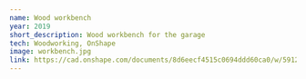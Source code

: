 ```yaml
---
name: Wood workbench
year: 2019
short_description: Wood workbench for the garage
tech: Woodworking, OnShape
image: workbench.jpg
link: https://cad.onshape.com/documents/8d6eecf4515c0694ddd60ca0/w/5912e6ec3703f50af804fc01/e/d9f5932f17538cac786fdf01?renderMode=0&uiState=6616db19f06efb77771e7b57
---
```

